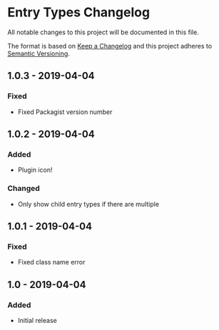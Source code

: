 # Entry Types Changelog

All notable changes to this project will be documented in this file.

The format is based on [Keep a Changelog](http://keepachangelog.com/) and this project adheres to [Semantic Versioning](http://semver.org/).

## 1.0.3 - 2019-04-04

### Fixed

- Fixed Packagist version number

## 1.0.2 - 2019-04-04

### Added

- Plugin icon!

### Changed

- Only show child entry types if there are multiple

## 1.0.1 - 2019-04-04

### Fixed

- Fixed class name error

## 1.0 - 2019-04-04

### Added

- Initial release
